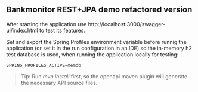 ## Bankmonitor REST+JPA demo refactored version

After starting the application use http://localhost:3000/swagger-ui/index.html to test its features.

Set and export the Spring Profiles environment variable before runnig the application (or set it in the run configuration in an IDE) so the in-memory h2 test database is used, when running the application locally for testing:

    SPRING_PROFILES_ACTIVE=memdb

> Tip: Run *mvn install* first, so the openapi maven plugin will generate the necessary API source files.
